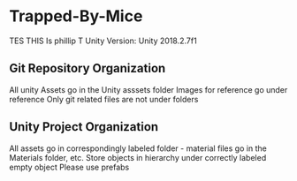 # Trapped-By-Mice
TES THIS Is phillip T
Unity Version: Unity 2018.2.7f1

## Git Repository Organization
All unity Assets go in the Unity asssets folder
Images for reference go under reference 
Only git related files are not under folders

## Unity Project Organization
All assets go in correspondingly labeled folder - material files go in the Materials folder, etc.
Store objects in hierarchy under correctly labeled empty object
Please use prefabs
